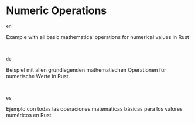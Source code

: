 # Numeric Operations
`en`

Example with all basic mathematical operations for numerical values in Rust

<br />

`de`

Beispiel mit allen grundlegenden mathematischen Operationen für numerische Werte in Rust.

<br />

`es`

Ejemplo con todas las operaciones matemáticas básicas para los valores numéricos en Rust.
